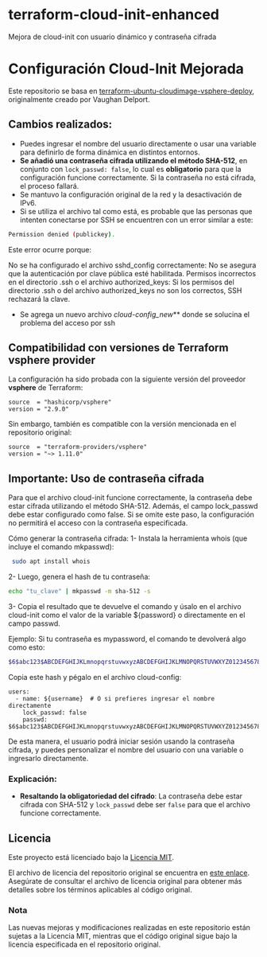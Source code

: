 # terraform-cloud-init-enhanced
Mejora de cloud-init con usuario dinámico y contraseña cifrada

# Configuración Cloud-Init Mejorada

Este repositorio se basa en [terraform-ubuntu-cloudimage-vsphere-deploy](https://github.com/vrd83/terraform-ubuntu-cloudimage-vsphere-deploy), originalmente creado por Vaughan Delport.

## Cambios realizados:
- Puedes ingresar el nombre del usuario directamente o usar una variable para definirlo de forma dinámica en distintos entornos.
- **Se añadió una contraseña cifrada utilizando el método SHA-512**, en conjunto con `lock_passwd: false`, lo cual es **obligatorio** para que la configuración funcione correctamente. Si la contraseña no está cifrada, el proceso fallará.
- Se mantuvo la configuración original de la red y la desactivación de IPv6.
- Si se utiliza el archivo tal como está, es probable que las personas que intenten conectarse por SSH se encuentren con un error similar a este:

```bash
Permission denied (publickey).
```
Este error ocurre porque:

No se ha configurado el archivo sshd_config correctamente: No se asegura que la autenticación por clave pública esté habilitada.
Permisos incorrectos en el directorio .ssh o el archivo authorized_keys: Si los permisos del directorio .ssh o del archivo authorized_keys no son los correctos, SSH rechazará la clave.

- Se agrega un nuevo archivo *cloud-config_new*** donde se solucina el problema del acceso por ssh

## Compatibilidad con versiones de Terraform vsphere provider

La configuración ha sido probada con la siguiente versión del proveedor **vsphere** de Terraform:

```hcl
source  = "hashicorp/vsphere"
version = "2.9.0"

```

Sin embargo, también es compatible con la versión mencionada en el repositorio original:

```hcl
source  = "terraform-providers/vsphere"
version = "~> 1.11.0"

```

## Importante: Uso de contraseña cifrada

Para que el archivo cloud-init funcione correctamente, la contraseña debe estar cifrada utilizando el método SHA-512. Además, el campo lock_passwd debe estar configurado como false. Si se omite este paso, la configuración no permitirá el acceso con la contraseña especificada.

Cómo generar la contraseña cifrada:
1- Instala la herramienta whois (que incluye el comando mkpasswd):

```bash
 sudo apt install whois
```

2- Luego, genera el hash de tu contraseña:

```bash
echo "tu_clave" | mkpasswd -m sha-512 -s
```
3- Copia el resultado que te devuelve el comando y úsalo en el archivo cloud-init como el valor de la variable ${password} o directamente en el campo passwd.

Ejemplo:
Si tu contraseña es mypassword, el comando te devolverá algo como esto:

```bash
$6$abc123$ABCDEFGHIJKLmnopqrstuvwxyzABCDEFGHIJKLMNOPQRSTUVWXYZ0123456789abcdefghijklmnopqrstuv
```
Copia este hash y pégalo en el archivo cloud-config:

```hcl
users:
  - name: ${username}  # O si prefieres ingresar el nombre directamente
    lock_passwd: false
    passwd: $6$abc123$ABCDEFGHIJKLmnopqrstuvwxyzABCDEFGHIJKLMNOPQRSTUVWXYZ0123456789abcdefghijklmnopqrstuv
```
De esta manera, el usuario podrá iniciar sesión usando la contraseña cifrada, y puedes personalizar el nombre del usuario con una variable o ingresarlo directamente.


### Explicación:
- **Resaltando la obligatoriedad del cifrado**: La contraseña debe estar cifrada con SHA-512 y `lock_passwd` debe ser `false` para que el archivo funcione correctamente.


## Licencia

Este proyecto está licenciado bajo la [Licencia MIT](LICENSE). 

El archivo de licencia del repositorio original se encuentra en [este enlace](https://github.com/vrd83/terraform-ubuntu-cloudimage-vsphere-deploy/blob/main/LICENSE). Asegúrate de consultar el archivo de licencia original para obtener más detalles sobre los términos aplicables al código original.

### Nota

Las nuevas mejoras y modificaciones realizadas en este repositorio están sujetas a la Licencia MIT, mientras que el código original sigue bajo la licencia especificada en el repositorio original.